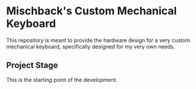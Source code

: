 # Mischback's Custom Mechanical Keyboard

This repository is meant to provide the hardware design for a very custom 
mechanical keyboard, specifically designed for my very own needs.

## Project Stage

This is the starting point of the development.
